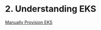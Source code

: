 # 2. Understanding EKS





[Manually Provision EKS](https://medium.com/rafay-systems/getting-started-with-amazon-elastic-kubernetes-service-eks-b059cceb50a1)
